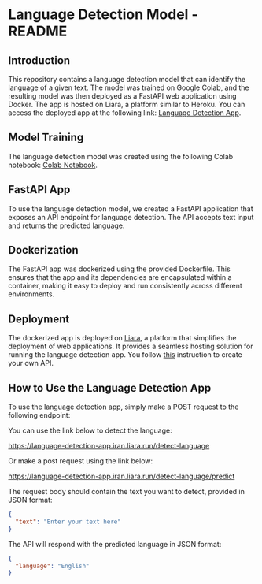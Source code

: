 # Language Detection Model - README

## Introduction
This repository contains a language detection model that can identify the language of a given text. The model was trained on Google Colab, and the resulting model was then deployed as a FastAPI web application using Docker. The app is hosted on Liara, a platform similar to Heroku. You can access the deployed app at the following link: [Language Detection App](https://language-detection-app.iran.liara.run/).

## Model Training
The language detection model was created using the following Colab notebook: [Colab Notebook](https://colab.research.google.com/drive/1uaALcaatvxOu42IhQA4r0bahfdpw-Z7v?usp=sharing).

## FastAPI App
To use the language detection model, we created a FastAPI application that exposes an API endpoint for language detection. The API accepts text input and returns the predicted language.

## Dockerization
The FastAPI app was dockerized using the provided Dockerfile. This ensures that the app and its dependencies are encapsulated within a container, making it easy to deploy and run consistently across different environments.

## Deployment
The dockerized app is deployed on [Liara](https://liara.ir/), a platform that simplifies the deployment of web applications. It provides a seamless hosting solution for running the language detection app.
You follow [this](https://docs.liara.ir/app-deploy/docker/cli) instruction to create your own API.



## How to Use the Language Detection App
To use the language detection app, simply make a POST request to the following endpoint:

You can use the link below to detect the language:

https://language-detection-app.iran.liara.run/detect-language

Or make a post request using the link below:

https://language-detection-app.iran.liara.run/detect-language/predict

The request body should contain the text you want to detect, provided in JSON format:

```json
{
  "text": "Enter your text here"
}
```
The API will respond with the predicted language in JSON format:
```json
{
  "language": "English"
}
```
